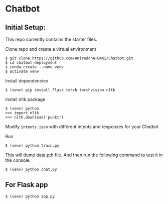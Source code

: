 # Chatbot


## Initial Setup:
This repo currently contains the starter files.

Clone repo and create a virtual environment
```
$ git clone https://github.com/AniruddhA-Omni/Chatbot.git
$ cd chatbot-deployment
$ conda create --name venv
$ activate venv
```
Install dependencies
```
$ (venv) pip install Flask torch torchvision nltk
```
Install nltk package
```
$ (venv) python
>>> import nltk
>>> nltk.download('punkt')
```
Modify `intents.json` with different intents and responses for your Chatbot

Run
```
$ (venv) python train.py
```
This will dump data.pth file. And then run
the following command to test it in the console.
```
$ (venv) python chat.py
```
## For Flask app
```
$ (venv) python app.py
```
